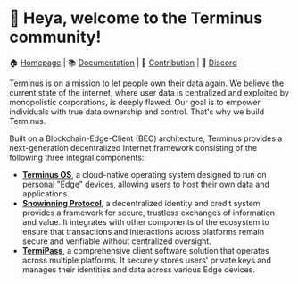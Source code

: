  
# 👋 Heya, welcome to the Terminus community!

🏠 [Homepage](https://www.jointerminus.com/) | 📚 [Documentation](https://docs.jointerminus.com/overview/introduction/what-is-terminus.html) | 🙋‍ [Contribution](https://docs.jointerminus.com/developer/contribute/terminus-os.html) | 🙌 [Discord](https://discord.com/invite/BzfqrgQPDK)

Terminus is on a mission to let people own their data again. We believe the current state of the internet, where user data is centralized and exploited by monopolistic corporations, is deeply flawed. Our goal is to empower individuals with true data ownership and control. That's why we build Terminus. 

Built on a Blockchain-Edge-Client (BEC) architecture, Terminus provides a next-generation decentralized Internet framework consisting of the following three integral components:

- [**Terminus OS**](https://github.com/beclab/terminus), a cloud-native operating system designed to run on personal "Edge" devices, allowing users to host their own data and applications.
- [**Snowinning Protocol**](https://docs.jointerminus.com/overview/snowinning/overview.html), a decentralized identity and credit system provides a framework for secure, trustless exchanges of information and value. It integrates with other components of the ecosystem to ensure that transactions and interactions across platforms remain secure and verifiable without centralized oversight.
- [**TermiPass**](https://docs.jointerminus.com/how-to/termipass/overview.html), a comprehensive client software solution that operates across multiple platforms. It securely stores users' private keys and manages their identities and data across various Edge devices.




